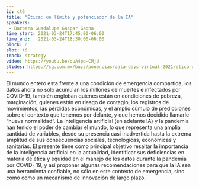 ```yaml
---
id: ct6
title: "Ética: un límite y potenciador de la IA"
speakers:
 - Barbara Guadalupe Gaspar Gaona
time_start: 2021-03-24T17:45:00-06:00
time_end:   2021-03-24T18:30:00-06:00
block: c
slot: t6
track: strategy
video: https://youtu.be/ouA4po-CMjU
slides: https://sg.com.mx/buzz/ponencias/data-days-virtual-2021/etica-un-limite-y-potenciador-de-la-ia
---
```


El mundo entero esta frente a una condición de emergencia compartida, los datos ahora no sólo acumulan los millones de muertes e infectados por COVID-19, también engloban quienes están en condiciones de pobreza, marginación, quienes están en riesgo de contagio, los registros de movimientos, las pérdidas económicas, y el amplio cúmulo de predicciones sobre el contexto que tenemos por delante, y que hemos decidido llamarle “nueva normalidad”. La inteligencia artificial (en adelante IA) y la pandemia han tenido el poder de cambiar el mundo, lo que representa una amplia cantidad de variables, desde su presencia casi inadvertida hasta la extrema amplitud de sus consecuencias sociales, tecnológicas, económicas y sanitarias. El presente tiene como principal objetivo resaltar la importancia de la inteligencia artificial en la actualidad, identificar sus deficiencias en materia de ética y equidad en el manejo de los datos durante la pandemia por COVID- 19, y así proponer algunas recomendaciones para que la IA sea una herramienta confiable, no sólo en este contexto de emergencia, sino como como un mecanismo de innovación de largo plazo.